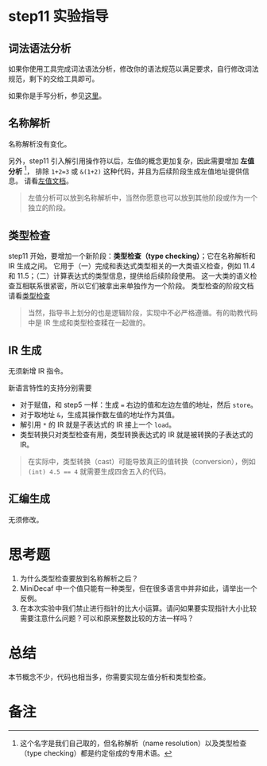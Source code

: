 # step11 实验指导

## 词法语法分析
如果你使用工具完成词法语法分析，修改你的语法规范以满足要求，自行修改词法规范，剩下的交给工具即可。

如果你是手写分析，参见[这里](./manual-parser.md)。

## 名称解析
名称解析没有变化。

另外，step11 引入解引用操作符以后，左值的概念更加复杂，因此需要增加 **左值分析** [^1]，
排除 `1+2=3` 或 `&(1+2)` 这种代码，并且为后续阶段生成左值地址提供信息。
请看[左值文档](./lvalue.md)。
> 左值分析可以放到名称解析中，当然你愿意也可以放到其他阶段或作为一个独立的阶段。

## 类型检查
step11 开始，要增加一个新阶段：**类型检查（type checking）**；它在名称解析和 IR 生成之间。
它用于（一）完成和表达式类型相关的一大类语义检查，例如 11.4 和 11.5；（二）计算表达式的类型信息，提供给后续阶段使用。
这一大类的语义检查互相联系很紧密，所以它们被拿出来单独作为一个阶段。
类型检查的阶段文档请看[类型检查](./typeck.md)
> 当然，指导书上划分的也是逻辑阶段，实现中不必严格遵循。有的助教代码中是 IR 生成和类型检查糅在一起做的。

## IR 生成
无须新增 IR 指令。

新语言特性的支持分别需要
* 对于赋值，和 step5 一样：生成 `=` 右边的值和左边左值的地址，然后 `store`。
* 对于取地址 `&`，生成其操作数左值的地址作为其值。
* 解引用 `*` 的 IR 就是子表达式的 IR 接上一个 `load`。
* 类型转换只对类型检查有用，类型转换表达式的 IR 就是被转换的子表达式的 IR。
    
> 在实际中，类型转换（cast）可能导致真正的值转换（conversion），例如 `(int) 4.5 == 4` 就需要生成四舍五入的代码。

## 汇编生成
无须修改。

# 思考题

1. 为什么类型检查要放到名称解析之后？
2. MiniDecaf 中一个值只能有一种类型，但在很多语言中并非如此，请举出一个反例。
3. 在本次实验中我们禁止进行指针的比大小运算。请问如果要实现指针大小比较需要注意什么问题？可以和原来整数比较的方法一样吗？

# 总结
本节概念不少，代码也相当多，你需要实现左值分析和类型检查。

# 备注
[^1]: 这个名字是我们自己取的，但名称解析（name resolution）以及类型检查（type checking）都是约定俗成的专用术语。

